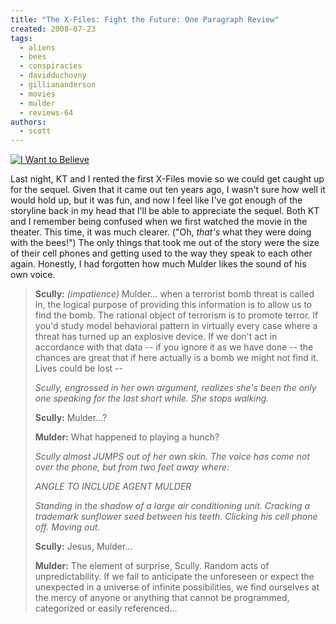 ```yaml
---
title: "The X-Files: Fight the Future: One Paragraph Review"
created: 2008-07-23
tags:
  - aliens
  - bees
  - conspiracies
  - davidduchovny
  - gilliananderson
  - movies
  - mulder
  - reviews-64
authors:
  - scott
---
```


[![I Want to Believe](/images/2696314448_a2a3794f72_m.jpg)](http://www.flickr.com/photos/spaceninja/2696314448/)

Last night, KT and I rented the first X-Files movie so we could get caught up for the sequel. Given that it came out ten years ago, I wasn't sure how well it would hold up, but it was fun, and now I feel like I've got enough of the storyline back in my head that I'll be able to appreciate the sequel. Both KT and I remember being confused when we first watched the movie in the theater. This time, it was much clearer. ("Oh, _that's_ what they were doing with the bees!") The only things that took me out of the story were the size of their cell phones and getting used to the way they speak to each other again. Honestly, I had forgotten how much Mulder likes the sound of his own voice.

> **Scully:** _(impatience)_ Mulder... when a terrorist bomb threat is called in, the logical purpose of providing this information is to allow us to find the bomb. The rational object of terrorism is to promote terror. If you'd study model behavioral pattern in virtually every case where a threat has turned up an explosive device. If we don't act in accordance with that data -- if you ignore it as we have done -- the chances are great that if here actually is a bomb we might not find it. Lives could be lost --
>
> _Scully, engrossed in her own argument, realizes she's been the only one speaking for the last short while. She stops walking._
>
> **Scully:** Mulder...?
>
> **Mulder:** What happened to playing a hunch?
>
> _Scully almost JUMPS out of her own skin. The voice has come not over the phone, but from two feet away where:_
>
> _ANGLE TO INCLUDE AGENT MULDER_
>
> _Standing in the shadow of a large air conditioning unit. Cracking a trademark sunflower seed between his teeth. Clicking his cell phone off. Moving out._
>
> **Scully:** Jesus, Mulder...
>
> **Mulder:** The element of surprise, Scully. Random acts of unpredictability. If we fail to anticipate the unforeseen or expect the unexpected in a universe of infinite possibilities, we find ourselves at the mercy of anyone or anything that cannot be programmed, categorized or easily referenced...
